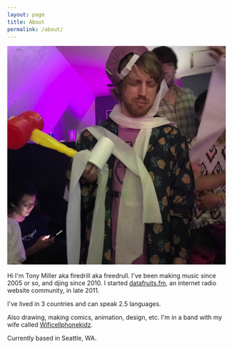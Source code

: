 ```yaml
---
layout: page
title: About
permalink: /about/
---
```


<img src="/assets/images/me_scary.jpg">
<br />
<p>
Hi I'm Tony Miller aka firedrill aka freedrull.
I've been making music since 2005 or so, and djing since 2010.
I started <a href="https://datafruits.fm/">datafruits.fm</a>, an internet radio
website community, in late 2011.
</p>

<p>
I've lived in 3 countries and can speak 2.5 languages.
</p>

<p>
Also drawing, making comics, animation, design, etc. I'm in a band with my wife
called <a href="https://soundcloud.com/wificellphonekidz">Wificellphonekidz</a>.
</p>

<p>
Currently based in Seattle, WA.
</p>
